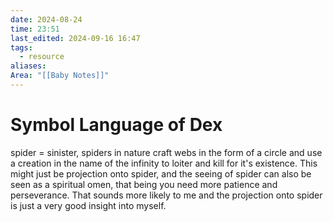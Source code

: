 ```yaml
---
date: 2024-08-24
time: 23:51
last_edited: 2024-09-16 16:47
tags:
  - resource
aliases: 
Area: "[[Baby Notes]]"
---
```

# Symbol Language of Dex
spider = sinister, spiders in nature craft webs in the form of a circle and use a creation in the name of the infinity to loiter and kill for it's existence.
This might just be projection onto spider, and the seeing of spider can also be seen as a spiritual omen, that being you need more patience and perseverance. That sounds more likely to me and the projection onto spider is just a very good insight into myself.
